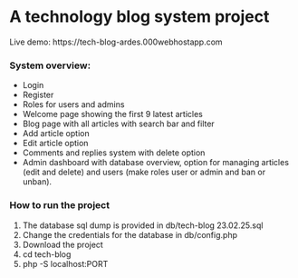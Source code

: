 <h1>A technology blog system project</h1>

<p>Live demo: https://tech-blog-ardes.000webhostapp.com</p>

<h3>System overview:</h3>
<ul>
  <li>Login</li>
  <li>Register</li>
  <li>Roles for users and admins</li>
  <li>Welcome page showing the first 9 latest articles</li>
  <li>Blog page with all articles with search bar and filter</li>
  <li>Add article option</li>
  <li>Edit article option</li>
  <li>Comments and replies system with delete option</li>
  <li>Admin dashboard with database overview, option for managing articles (edit and delete) and users (make roles user or admin and ban or unban).</li>
</ul>

<h3>How to run the project</h3>
<ol>
  <li>The database sql dump is provided in db/tech-blog 23.02.25.sql</li>
  <li>Change the credentials for the database in db/config.php</li>
  <li>Download the project</li>
  <li>cd tech-blog</li>
  <li>php -S localhost:PORT</li>
<ol>
